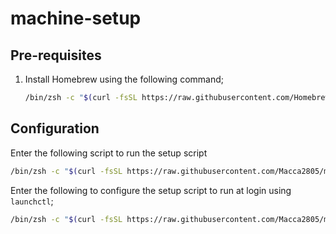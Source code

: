 # machine-setup

## Pre-requisites

1. Install Homebrew using the following command;

    ```zsh
    /bin/zsh -c "$(curl -fsSL https://raw.githubusercontent.com/Homebrew/install/HEAD/install.sh)"
    ```

## Configuration

Enter the following script to run the setup script

```zsh
/bin/zsh -c "$(curl -fsSL https://raw.githubusercontent.com/Macca2805/machine-setup/main/setup.sh)"
```

Enter the following to configure the setup script to run at login using `launchctl`;

```zsh
/bin/zsh -c "$(curl -fsSL https://raw.githubusercontent.com/Macca2805/machine-setup/main/run-at-login.sh)"
```
